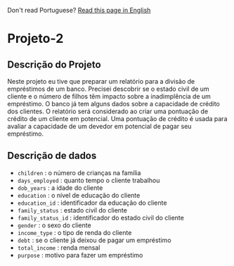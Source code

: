Don't read Portuguese? [Read this page in English](https://github.com/JulioLima97/Projeto-2/blob/main/README-en.md)
# Projeto-2
## Descrição do Projeto
Neste projeto eu tive que preparar um relatório para a divisão de empréstimos de um banco. Precisei descobrir se o estado civil de um cliente e o número de filhos têm impacto sobre a inadimplência de um empréstimo. O banco já tem alguns dados sobre a capacidade de crédito dos clientes.
O relatório será considerado ao criar uma pontuação de crédito de um cliente em potencial. Uma pontuação de crédito é usada para avaliar a capacidade de um devedor em potencial de pagar seu empréstimo.

## Descrição de dados
- `children` : o número de crianças na família
- `days_employed` : quanto tempo o cliente trabalhou
- `dob_years` : a idade do cliente
- `education` : o nível de educação do cliente
- `education_id` : identificador da educação do cliente
- `family_status` : estado civil do cliente
- `family_status_id` : identificador do estado civil do cliente
- `gender` : o sexo do cliente
- `income_type` : o tipo de renda do cliente
- `debt` : se o cliente já deixou de pagar um empréstimo
- `total_income` : renda mensal
- `purpose` : motivo para fazer um empréstimo
